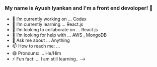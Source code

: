 ### My name is Ayush Iyankan and I'm a front end devoloper! 👋

- 🔭 I’m currently working on ... Codex
- 🌱 I’m currently learning ... React.js
- 👯 I’m looking to collaborate on ... React.js
- 🤔 I’m looking for help with ... AWS , MongoDB
- 💬 Ask me about ... Anything
- 📫 How to reach me: ...
- 😄 Pronouns: ... He/Him
- ⚡ Fun fact: ... I am still learning..
-->
